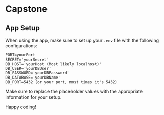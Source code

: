 # Capstone
## App Setup

When using the app, make sure to set up your `.env` file with the following configurations:

```
PORT=yourPort
SECRET='yourSecret'
DB_HOST='yourHost (Most likely localhost)'
DB_USER='yourDBUser'
DB_PASSWORD='yourDBPassword'
DB_DATABASE='yourDBName'
DB_PORT=5432 (or your port, most times it's 5432)
```

Make sure to replace the placeholder values with the appropriate information for your setup.

Happy coding!